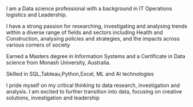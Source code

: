 I am a Data science professional with a background in IT Operations logistics and Leadership.

I have a strong passion for researching, investigating and analysing trends within a diverse range of fields and sectors including Health and Construction,
analysing policies and strategies, and the impacts across various corners of society

Earned a Masters degree in Information Systems and a Certificate in Data science from Monash University, Australia.

Skilled in SQL,Tableau,Python,Excel, ML and AI technologies

I pride myself on my critical thinking to data research, investigation and analysis. I am excited to further transition into data, focusing on creative solutions, investigation and leadership
